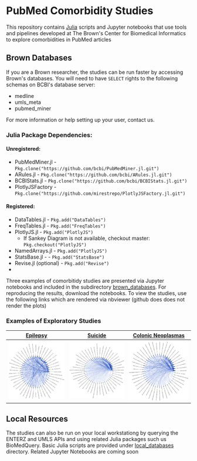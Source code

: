 # PubMed Comorbidity Studies

This repository contains [Julia](https://julialang.org) scripts and Jupyter notebooks that use tools and pipelines developed at The Brown's Center for Biomedical Informatics to explore comorbidities in PubMed articles


## Brown Databases

If you are a Brown researcher, the studies can be run faster by accessing Brown's databases. You will need to have `SELECT` rights to the following schemas on BCBI's database server:
* medline
* umls_meta
* pubmed_miner

For more information or help setting up your user, contact us.

### Julia Package Dependencies:

#### Unregistered:
* PubMedMiner.jl - `Pkg.clone("https://github.com/bcbi/PubMedMiner.jl.git")`
* ARules.jl - `Pkg.clone("https://github.com/bcbi/ARules.jl.git")`
* BCBIStats.jl - `Pkg.clone("https://github.com/bcbi/BCBIStats.jl.git")`
* PlotlyJSFactory - `Pkg.clone("https://github.com/mirestrepo/PlotlyJSFactory.jl.git")`

#### Registered:
* DataTables.jl - `Pkg.add("DataTables")`
* FreqTables.jl - `Pkg.add("FreqTables")`
* PlotlyJS.jl - `Pkg.add("PlotlyJS")` 
    * If Sankey Diagram is not available, checkout master: `Pkg.checkout("PlotlyJS")`
* NamedArrays.jl - `Pkg.add("PlotlyJS")`
* StatsBase.jl - - `Pkg.add("StatsBase")`
* Revise.jl (optional) - `Pkg.add("Revise")`
* 

Three examples of comorbitidy studies are presented via Jupyter notebooks and included in the subdirectory [brown_databases](https://github.com/bcbi/PubMedMiner.jl/tree/master/comorbidity_studies/brown_databases). For reproducing the results, download the notebooks. To view the studies, use the following links which are rendered via nbviewer (github does does not render the plots)

### Examples of Exploratory Studies
| [Epilepsy](http://nbviewer.jupyter.org/github/bcbi/PubMedMiner.jl/blob/master/comorbidity_studies/brown_databases/epilepsy_comorbidities_server_db.ipynb)   |      [Suicide](http://nbviewer.jupyter.org/github/bcbi/PubMedMiner.jl/blob/master/comorbidity_studies/brown_databases/suicide_comorbidities_server_db.ipynb)      |  [Colonic Neoplasmas](http://nbviewer.jupyter.org/github/bcbi/PubMedMiner.jl/blob/master/comorbidity_studies/brown_databases/colonic_neoplasms_comorbidities_server_db.ipynb) |
|:----------:|:-------------:|:------:|
| [<img src="./figures/cocurrence_graph_epilepsy.png" alt="Drawing" style="width: 200px;"/>](http://nbviewer.jupyter.org/github/bcbi/PubMedMiner.jl/blob/master/comorbidity_studies/brown_databases/epilepsy_comorbidities_server_db.ipynb)|  [<img src="./figures/cocurrence_graph_suicide.png" alt="Drawing" style="width: 200px;"/>](http://nbviewer.jupyter.org/github/bcbi/PubMedMiner.jl/blob/master/comorbidity_studies/brown_databases/suicide_comorbidities_server_db.ipynb) | [<img src="./figures/cocurrence_graph_colonic_neoplasmas.png" alt="Drawing" style="width: 200px;"/>](http://nbviewer.jupyter.org/github/bcbi/PubMedMiner.jl/blob/master/comorbidity_studies/brown_databases/colonic_neoplasms_comorbidities_server_db.ipynb) |
   

## Local Resources

The studies can also be run on your local workstationg by querying the ENTERZ and UMLS APIs and using related Julia packages such us BioMedQuery. Basic Julia scripts are provided under [local_databases](https://github.com/bcbi/PubMedMiner.jl/tree/master/comorbidity_studies/local_databases) directory. Related Jupyter Notebooks are coming soon
